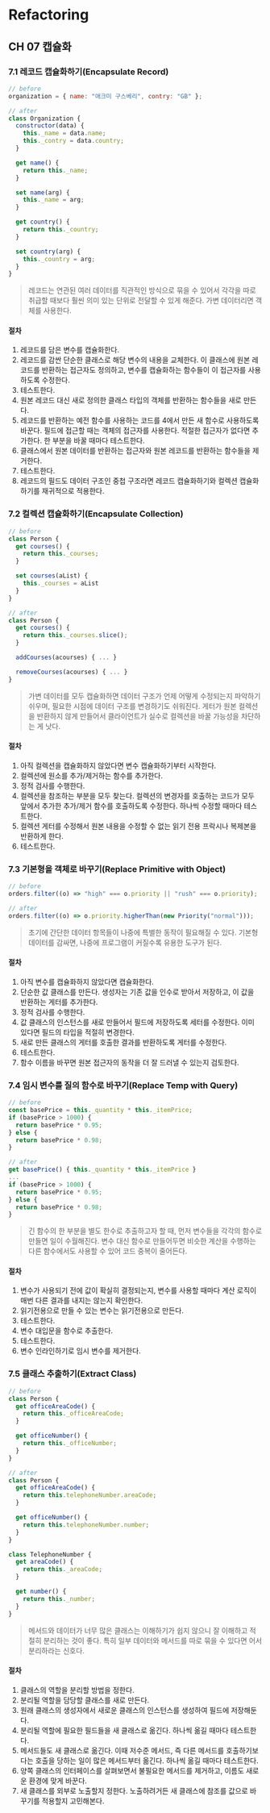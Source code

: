 # Refactoring

## CH 07 캡슐화

### 7.1 레코드 캡슐화하기(Encapsulate Record)

```javascript
// before
organization = { name: "애크미 구스베리", contry: "GB" };

// after
class Organization {
  constructor(data) {
    this._name = data.name;
    this._contry = data.country;
  }

  get name() {
    return this._name;
  }

  set name(arg) {
    this._name = arg;
  }

  get country() {
    return this._country;
  }

  set country(arg) {
    this._country = arg;
  }
}
```

> 레코드는 연관된 여러 데이터를 직관적인 방식으로 묶을 수 있어서 각각을 따로 취급할 때보다 훨씬 의미 있는 단위로 전달할 수 있게 해준다. 가변 데이터리면 객체를 사용한다.

#### 절차

1. 레코드를 담은 변수를 캡슐화한다.
2. 레코드를 감싼 단순한 클래스로 해당 변수의 내용을 교체한다. 이 클래스에 원본 레코드를 반환하는 접근자도 정의하고, 변수를 캡슐화하는 함수들이 이 접근자를 사용하도록 수정한다.
3. 테스트한다.
4. 원본 레코드 대신 새로 정의한 클래스 타입의 객체를 반환하는 함수들을 새로 만든다.
5. 레코드를 반환하는 예전 함수를 사용하는 코드를 4에서 만든 새 함수로 사용하도록 바꾼다. 필드에 접근할 때는 객체의 접근자를 사용한다. 적절한 접근자가 없다면 추가한다. 한 부분을 바꿀 때마다 테스트한다.
6. 클래스에서 원본 데이터를 반환하는 접근자와 원본 레코드를 반환하는 함수들을 제거한다.
7. 테스트한다.
8. 레코드의 필드도 데이터 구조인 중첩 구조라면 레코드 캡슐화하기와 컬렉션 캡슐화하기를 재귀적으로 적용한다.

### 7.2 컬렉션 캡슐화하기(Encapsulate Collection)

```javascript
// before
class Person {
  get courses() {
    return this._courses;
  }

  set courses(aList) {
    this._courses = aList
  }
}

// after
class Person {
  get courses() {
    return this._courses.slice();
  }

  addCourses(acourses) { ... }

  removeCourses(acourses) { ... }
}
```

> 가변 데이터를 모두 캡슐화하면 데이터 구조가 언제 어떻게 수정되는지 파악하기 쉬우며, 필요한 시점에 데이터 구조를 변경하기도 쉬워진다. 게터가 원본 컬렉션을 반환하지 않게 만들어서 클라이언트가 실수로 컬렉션을 바꿀 가능성을 차단하는 게 낫다.

#### 절차

1. 아직 컬렉션을 캡슐화하지 않았다면 변수 캡슐화하기부터 시작한다.
2. 컬렉션에 원소를 추가/제거하는 함수를 추가한다.
3. 정적 검사를 수행한다.
4. 컬렉션을 참조하는 부분을 모두 찾는다. 컬렉션의 변경자를 호출하는 코드가 모두 앞에서 추가한 추가/제거 함수를 호출하도록 수정한다. 하나씩 수정할 때마다 테스트한다.
5. 컬렉션 게터를 수정해서 원본 내용을 수정할 수 없는 읽기 전용 프락시나 복제본을 반환하게 한다.
6. 테스트한다.

### 7.3 기본형을 객체로 바꾸기(Replace Primitive with Object)

```javascript
// before
orders.filter((o) => "high" === o.priority || "rush" === o.priority);

// after
orders.filter((o) => o.priority.higherThan(new Priority("normal")));
```

> 초기에 간단한 데이터 항목들이 나중에 특별한 동작이 필요해질 수 있다. 기본형 데이터를 감싸면, 나중에 프로그램이 커질수록 유용한 도구가 된다.

#### 절차

1. 아직 변수를 캡슐화하지 않았다면 캡슐화한다.
2. 단순한 값 클래스를 만든다. 생성자는 기존 값을 인수로 받아서 저장하고, 이 값을 반환하는 게터를 추가한다.
3. 정적 검사를 수행한다.
4. 값 클래스의 인스턴스를 새로 만들어서 필드에 저장하도록 세터를 수정한다. 이미 있다면 필드의 타입을 적절히 변경한다.
5. 새로 만든 클래스의 게터를 호출한 결과를 반환하도록 게터를 수정한다.
6. 테스트한다.
7. 함수 이름을 바꾸면 원본 접근자의 동작을 더 잘 드러낼 수 있는지 검토한다.

### 7.4 임시 변수를 질의 함수로 바꾸기(Replace Temp with Query)

```javascript
// before
const basePrice = this._quantity * this._itemPrice;
if (basePrice > 1000) {
  return basePrice * 0.95;
} else {
  return basePrice * 0.98;
}

// after
get basePrice() { this._quantity * this._itemPrice }
...
if (basePrice > 1000) {
  return basePrice * 0.95;
} else {
  return basePrice * 0.98;
}
```

> 긴 함수의 한 부분을 별도 한수로 추출하고자 할 때, 먼저 변수들을 각각의 함수로 만들면 일이 수월해진다. 변수 대신 함수로 만들어두면 비슷한 계산을 수행하는 다른 함수에서도 사용할 수 있어 코드 중복이 줄어든다.

#### 절차

1. 변수가 사용되기 전에 값이 확실히 결정되는지, 변수를 사용할 때마다 계산 로직이 매번 다른 결과를 내지는 않는지 확인한다.
2. 읽기전용으로 만들 수 있는 변수는 읽기전용으로 만든다.
3. 테스트한다.
4. 변수 대입문을 함수로 추출한다.
5. 테스트한다.
6. 변수 인라인하기로 임시 변수를 제거한다.

### 7.5 클래스 추출하기(Extract Class)

```javascript
// before
class Person {
  get officeAreaCode() {
    return this._officeAreaCode;
  }

  get officeNumber() {
    return this._officeNumber;
  }
}

// after
class Person {
  get officeAreaCode() {
    return this.telephoneNumber.areaCode;
  }

  get officeNumber() {
    return this.telephoneNumber.number;
  }
}

class TelephoneNumber {
  get areaCode() {
    return this._areaCode;
  }

  get number() {
    return this._number;
  }
}
```

> 메서드와 데이터가 너무 많은 클래스는 이해하기가 쉽지 않으니 잘 이해하고 적절히 분리하는 것이 좋다. 특히 일부 데이터와 메서드를 따로 묶을 수 있다면 어서 분리하라는 신호다.

#### 절차

1. 클래스의 역할을 분리할 방법을 정한다.
2. 분리될 역할을 담당할 클래스를 새로 만든다.
3. 원래 클래스의 생성자에서 새로운 클래스의 인스턴스를 생성하여 필드에 저장해둔다.
4. 분리될 역할에 필요한 필드들을 새 클래스로 옮긴다. 하나씩 옮길 때마다 테스트한다.
5. 메서드들도 새 클래스로 옮긴다. 이때 저수준 메서드, 즉 다른 메서드를 호출하기보다는 호출을 당하는 일이 많은 메서드부터 옮긴다. 하나씩 옮길 때마다 테스트한다.
6. 양쪽 클래스의 인터페이스를 살펴보면서 불필요한 메서드를 제거하고, 이름도 새로운 환경에 맞게 바꾼다.
7. 새 클래스를 외부로 노출할지 정한다. 노출하려거든 새 클래스에 참조를 값으로 바꾸기를 적용할지 고민해본다.
